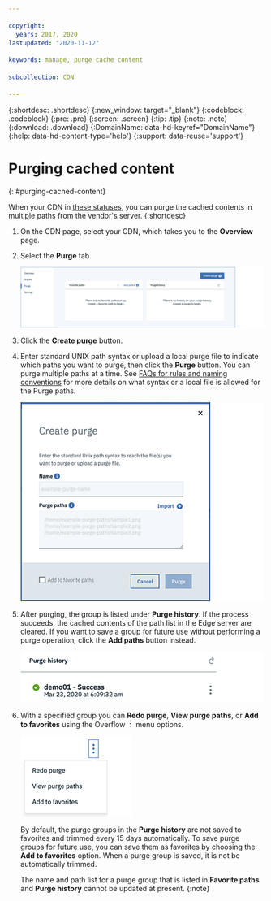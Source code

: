 ```yaml
---

copyright:
  years: 2017, 2020
lastupdated: "2020-11-12"

keywords: manage, purge cache content

subcollection: CDN

---
```


{:shortdesc: .shortdesc}
{:new_window: target="_blank"}
{:codeblock: .codeblock}
{:pre: .pre}
{:screen: .screen}
{:tip: .tip}
{:note: .note}
{:download: .download}
{:DomainName: data-hd-keyref="DomainName"}
{:help: data-hd-content-type='help'}
{:support: data-reuse='support'}

# Purging cached content
{: #purging-cached-content}

When your CDN in [these statuses](/docs/CDN?topic=CDN-faqs#what-status-is-cdn-allowed-for-multiple-file-purge), you can purge the cached contents in multiple paths from the vendor's server.
{:shortdesc}

1. On the CDN page, select your CDN, which takes you to the **Overview** page.
2. Select the **Purge** tab.

   ![Purge page](images/purge-tab.png)

3. Click the **Create purge** button.
4. Enter standard UNIX path syntax or upload a local purge file to indicate which paths you want to purge, then click the **Purge** button. You can purge multiple paths at a time. See [FAQs for rules and naming conventions](/docs/CDN?topic=CDN-rules-and-naming-conventions#what-are-the-rules-for-the-path-string-for-purge) for more details on what syntax or a local file is allowed for the Purge paths.

   ![Purge page](images/purge-create-dialog.png)

5. After purging, the group is listed under **Purge history**. If the process succeeds, the cached contents of the path list in the Edge server are cleared. If you want to save a group for future use without performing a purge operation, click the **Add paths** button instead.

   ![Purge page](images/purge-history-list.png)

6. With a specified group you can **Redo purge**, **View purge paths**, or **Add to favorites** using the Overflow ![Overflow menu](images/overflow.png) menu options.

   ![Purge page](images/purge-history-options.png)

   By default, the purge groups in the **Purge history** are not saved to favorites and trimmed every 15 days automatically. To save purge groups for future use, you can save them as favorites by choosing the **Add to favorites** option. When a purge group is saved, it is not be automatically trimmed.

   The name and path list for a purge group that is listed in **Favorite paths** and **Purge history** cannot be updated at present.
   {:note}
